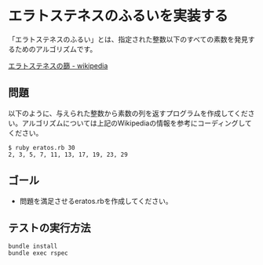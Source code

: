 # エラトステネスのふるいを実装する

「エラトステネスのふるい」とは、指定された整数以下のすべての素数を発見するためのアルゴリズムです。

[エラトステネスの篩 - wikipedia](http://ja.wikipedia.org/wiki/%E3%82%A8%E3%83%A9%E3%83%88%E3%82%B9%E3%83%86%E3%83%8D%E3%82%B9%E3%81%AE%E7%AF%A9)

## 問題

以下のように、与えられた整数から素数の列を返すプログラムを作成してください。アルゴリズムについては上記のWikipediaの情報を参考にコーディングしてください。

````
$ ruby eratos.rb 30
2, 3, 5, 7, 11, 13, 17, 19, 23, 29
````

## ゴール

- 問題を満足させるeratos.rbを作成してください。

## テストの実行方法

````
bundle install
bundle exec rspec
````
